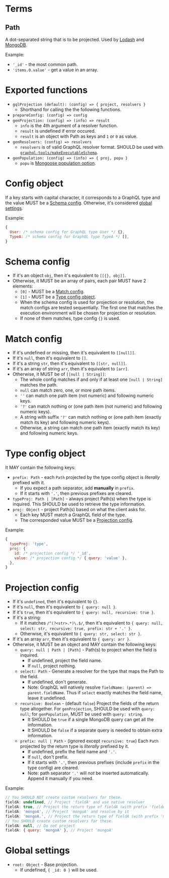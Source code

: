 # Terms

## Path
A dot-separated string that is to be projected. Used by [Lodash](https://lodash.com/docs/4.17.5#get) and [MongoDB](https://docs.mongodb.com/manual/core/document/#document-dot-notation).

Example:
- `'_id'` - the most common path.
- `'items.0.value'` - get a value in an array.

# Exported functions
- `gqlProjection (default): (config) => { project, resolvers }`
  - Shorthand for calling the the following functions.
- `prepareConfig: (config) => config`
- `genProjection: (config) => (info) => result`
  - `info` is the 4th argument of a resolver function.
  - `result` is undefined if error occured.
  - `result` is an object with Path as keys and `1` or `0` as value.
- `genResolvers: (config) => resolvers`
  - `resolvers` is of valid GraphQL resolver format. SHOULD be used with [`graphql-tools/makeExecutableSchema`](https://github.com/apollographql/graphql-tools).
- `genPopulation: (config) => (info) => { proj, popu }`
  - `popu` is [Mongoose population option](http://mongoosejs.com/docs/populate.html#query-conditions).

# Config object

If a key starts with capital character, it corresponds to a GraphQL type and the value MUST be a [Schema config](schema-config).
Otherwise, it's considered [global settings](global-settings).

Example:
```js
{
  User: /* schema config for GraphQL type User */ {},
  TypeA: /* schema config for GraphQL type TypeA */ [],
}
```

# Schema config

- If it's an object `obj`, then it's equivalent to `[[{}, obj]]`.
- Otherwise, it MUST be an array of pairs, each pair MUST have 2 elements:
  - `[0]` - MUST be a [Match config](match-config).
  - `[1]` - MUST be a [Type config object](type-config-object).
  - When the schema config is used for projection or resolution, the match configs are tested sequentially.
    The first one that matches the execution environment will be chosen for projection or resolution.
  - If none of them matches, type config `{}` is used.

# Match config

- If it's undefined or missing, then it's equivalent to `[[null]]`.
- If it's `null`, then it's equivalent to `[]`.
- If it's a string `str`, then it's equivalent to `[[str, null]]`.
- If it's an array of string `arr`, then it's equivalent to `[arr]`.
- Otherwise, it MUST be of `[[null | String]]`:
  - The whole config matches if and only if at least one `[null | String]` matches the path.
  - `null` can match zero, one, or more path items.
  - `''` can match one path item (not numeric) and following numeric keys.
  - `'?'` can match nothing or (one path item (not numeric) and following numeric keys).
  - A string with suffix `'?'` can match nothing or (one path item (exactly match its key) and following numeric keys).
  - Otherwise, a string can match one path item (exactly match its key) and following numeric keys.

# Type config object

It MAY contain the following keys:
- `prefix: Path` - each `Path` projected by the type config object is _literally_ prefixed with it.
  - If you expect a path separator, add **manually** in `prefix`.
  - If it starts with `'.'`, then previous prefixes are cleared.
- `typeProj: Path | [Path]` - always project Path(s) when the type is inquired. This SHOULD be used to retrieve the type information.
- `proj: Object` - project Path(s) based on what the client asks for.
  - Each key MUST match a GraphQL field of the type.
  - The corresponded value MUST be a [Projection config](projection-config).

Example:
```js
{
  typeProj: 'type',
  proj: {
    id: /* projection config */ '_id',
    value: /* projection config */ { query: 'value' },
  },
}
```

# Projection config

- If it's `undefined`, then it's equivalent to `{}`.
- If it's `null`, then it's equivalent to `{ query: null }`.
- If it's `true`, then it's equivalent to `{ query: null, recursive: true }`.
- If it's a string:
  - If it matches `/^(?<str>.*)\.$/`, then it's equivalent to `{ query: null, select: str, recursive: true, prefix: str + '.' }`.
  - Otherwise, it's equivalent to `{ query: str, select: str }`.
- If it's an array `arr`, then it's equivalent to `{ query: arr }`.
- Otherwise, it MUST be an object and MAY contain the following keys:
  - `query: null | Path | [Path]` - Path(s) to project when the field is inquired.
    - If undefined, project the field name.
    - If `null`, project nothing.
  - `select: Path` - Generate a resolver for the type that maps the Path to the field.
    - If undefined, don't generate.
    - Note: GraphQL will natively resolve `fieldName: (parent) => parent.fieldName`. Thus if `select` exactly matches the field name, leave it undefined.
  - `recursive: Boolean` - (default `false`) Project the fields of the return type altogether. For `genProjection`, SHOULD be used with `query: null`; for `genPopulation`, MUST be used with `query: string`.
    - It SHOULD be `true` if a single MongoDB query can get all the information.
    - It SHOULD be `false` if a separate query is needed to obtain extra information.
  - `prefix: null | Path` - (ignored except `recursive: true`) Each `Path` projected by the return type is _literally_ prefixed by it.
    - If undefined, prefix the field name and `'.'`.
    - If `null`, don't prefix.
    - If it starts with `'.'`, then previous prefixes (include `prefix` in the type config) are cleared.
    - Note: path separator `'.'` will _not_ be inserted automatically. Append it manually if you need.

Example:
```js
// You SHOULD NOT create custom resolvers for these.
fieldA: undefined, // Project 'fieldA' and use native resolver
fieldA: true, // Project the return type of fieldA (with prefix 'fieldA.') and use native resolver
fieldA: 'mongoA', // Project 'mongoA' and resolve by it
fieldA: 'mongoA.', // Project the return type of fieldA (with prefix 'mongoA.') and resolve by 'mongoA'
// You SHOULD create custom resolvers for these.
fieldA: null, // Do not project
fieldA: { query: 'mongoA' }, // Project 'mongoA'
```

# Global settings

- `root: Object` - Base projection.
  - If undefined, `{ _id: 0 }` will be used.
